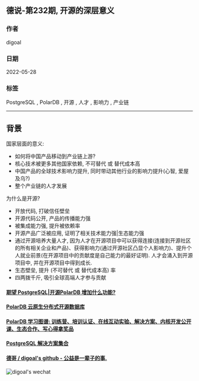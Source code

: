 ## 德说-第232期, 开源的深层意义    
                                                  
### 作者                                                  
digoal                                                  
                                                  
### 日期                                                  
2022-05-28                                       
                                                  
### 标签                                                  
PostgreSQL , PolarDB , 开源 , 人才 , 影响力 , 产业链                                    
                                                  
----                                    
                                                  
## 背景     
国家层面的意义:   
- 如何将中国产品移动到产业链上游?   
- 核心技术被更多其他国家依赖, 不可替代 或 替代成本高  
- 中国产品的全球技术影响力提升, 同时带动其他行业的影响力提升(心智, 爱屋及乌?)  
- 整个产业链的人才发展
  
为什么是开源?  
- 开放代码, 打破信任壁垒  
- 开源代码公开, 产品的传播能力强  
- 被集成能力强, 提升被依赖率  
- 开源产品广泛被应用, 证明了相关技术能力强|生态能力强
- 通过开源培养大量人才, 因为人才在开源项目中可以获得连接(连接到开源社区的所有相关企业和产品)、获得影响力(通过开源社区凸显个人影响力)、提升个人就业前景(在开源项目中的贡献度是自己能力的最好证明). 人才会涌入到开源项目中, 并在开源项目中得到成长.  
- 生态壁垒, 提升 (不可替代 或 替代成本高) 率  
- 四两拨千斤, 吸引全球高端人才参与贡献  
  
  
#### [期望 PostgreSQL|开源PolarDB 增加什么功能?](https://github.com/digoal/blog/issues/76 "269ac3d1c492e938c0191101c7238216")
  
  
#### [PolarDB 云原生分布式开源数据库](https://github.com/ApsaraDB "57258f76c37864c6e6d23383d05714ea")
  
  
#### [PolarDB 学习图谱: 训练营、培训认证、在线互动实验、解决方案、内核开发公开课、生态合作、写心得拿奖品](https://www.aliyun.com/database/openpolardb/activity "8642f60e04ed0c814bf9cb9677976bd4")
  
  
#### [PostgreSQL 解决方案集合](../201706/20170601_02.md "40cff096e9ed7122c512b35d8561d9c8")
  
  
#### [德哥 / digoal's github - 公益是一辈子的事.](https://github.com/digoal/blog/blob/master/README.md "22709685feb7cab07d30f30387f0a9ae")
  
  
![digoal's wechat](../pic/digoal_weixin.jpg "f7ad92eeba24523fd47a6e1a0e691b59")
  
